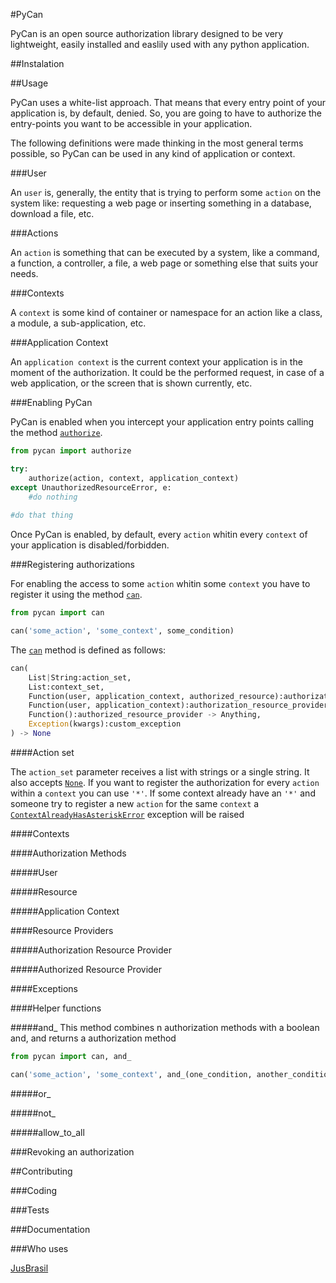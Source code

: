 #PyCan

PyCan is an open source authorization library designed to be very lightweight, easily installed and easlily used with any python application.



##Instalation

##Usage

PyCan uses a white-list approach. That means that every entry point of your application is, by default, denied. So, you are going to have to authorize the entry-points you want to be accessible in your application.

The following definitions were made thinking in the most general terms possible, so PyCan can be used in any kind of application or context.

###User

An `user` is, generally, the entity that is trying to perform some `action` on the system like: requesting a web page or inserting something in a database, download a file, etc.


###Actions

An `action` is something that can be executed by a system, like a command, a function, a controller, a file, a web page or something else that suits your needs. 


###Contexts

A `context` is some kind of container or namespace for an action like a class, a module, a sub-application, etc.


###Application Context

An `application context` is the current context your application is in the moment of the authorization. It could be the performed request, in case of a web application, or the screen that is shown currently, etc.


###Enabling PyCan

PyCan is enabled when you intercept your application entry points calling the method [`authorize`](https://github.com/jusbrasil/pycan/blob/master/pycan/__init__.py#L78).

```python
from pycan import authorize

try:
    authorize(action, context, application_context)
except UnauthorizedResourceError, e:
    #do nothing
  
#do that thing

```

Once PyCan is enabled, by default, every `action` whitin every `context` of your application is disabled/forbidden.


###Registering authorizations

For enabling the access to some `action` whitin some `context` you have to register it using the method [`can`](https://github.com/jusbrasil/pycan/blob/master/pycan/__init__.py#L11).

```python
from pycan import can

can('some_action', 'some_context', some_condition)
```

The [`can`](https://github.com/jusbrasil/pycan/blob/master/pycan/__init__.py#L11) method is defined as follows:

```python
can(
    List|String:action_set, 
    List:context_set, 
    Function(user, application_context, authorized_resource):authorization -> Boolean, 
    Function(user, application_context):authorization_resource_provider -> Anything, 
    Function():authorized_resource_provider -> Anything, 
    Exception(kwargs):custom_exception
) -> None
```

####Action set

The `action_set` parameter receives a list with strings or a single string.
It also accepts [`None`](http://docs.python.org/2/library/constants.html#None).
If you want to register the authorization for every `action` within a `context` you can use `'*'`.
If some context already have an `'*'` and someone try to register a new `action` for the same `context` a [`ContextAlreadyHasAsteriskError`](https://github.com/jusbrasil/pycan/blob/master/pycan/__init__.py#L36) exception will be raised

####Contexts

####Authorization Methods
 
#####User

#####Resource

#####Application Context

####Resource Providers

#####Authorization Resource Provider

#####Authorized Resource Provider

####Exceptions


####Helper functions

#####and_
This method combines n authorization methods with a boolean and, and returns a authorization method

```python
from pycan import can, and_

can('some_action', 'some_context', and_(one_condition, another_condition))
```

#####or_

#####not_

#####allow_to_all

###Revoking an authorization

##Contributing

###Coding

###Tests

###Documentation

###Who uses

[JusBrasil](http://www.jusbrasil.com.br)
